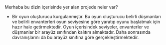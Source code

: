 Merhaba bu dizin içerisinde yer alan projede neler var?
- Bir oyun oluşturucu kurgulanmıştır. Bu oyun oluşturucu belirli düşmanları ve belirli envanterleri oyun seviyesine göre yaratıp oyunu başlatmak için hazır hale getirmektedir.
Oyun içerisindek seviyeler, envanterler ve düşmanlar bir arayüz sınıfından kalıtım almaktadır. Daha sonrasında davranışlarını da bu arayüz sınıfına göre gerçekleştirmektedir.

